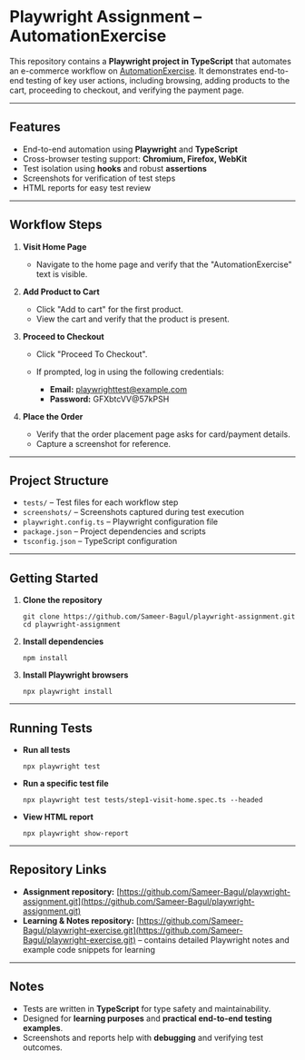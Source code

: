 # Playwright Assignment – AutomationExercise

This repository contains a **Playwright project in TypeScript** that automates an e-commerce workflow on [AutomationExercise](https://automationexercise.com). It demonstrates end-to-end testing of key user actions, including browsing, adding products to the cart, proceeding to checkout, and verifying the payment page.

---

## Features

* End-to-end automation using **Playwright** and **TypeScript**
* Cross-browser testing support: **Chromium, Firefox, WebKit**
* Test isolation using **hooks** and robust **assertions**
* Screenshots for verification of test steps
* HTML reports for easy test review

---

## Workflow Steps

1. **Visit Home Page**

   * Navigate to the home page and verify that the "AutomationExercise" text is visible.

2. **Add Product to Cart**

   * Click "Add to cart" for the first product.
   * View the cart and verify that the product is present.

3. **Proceed to Checkout**

   * Click "Proceed To Checkout".
   * If prompted, log in using the following credentials:

     * **Email:** [playwrighttest@example.com](mailto:playwrighttest@example.com)
     * **Password:** GFXbtcVV@57kPSH

4. **Place the Order**

   * Verify that the order placement page asks for card/payment details.
   * Capture a screenshot for reference.

---

## Project Structure

* `tests/` – Test files for each workflow step
* `screenshots/` – Screenshots captured during test execution
* `playwright.config.ts` – Playwright configuration file
* `package.json` – Project dependencies and scripts
* `tsconfig.json` – TypeScript configuration

---

## Getting Started

1. **Clone the repository**

   ```
   git clone https://github.com/Sameer-Bagul/playwright-assignment.git
   cd playwright-assignment
   ```

2. **Install dependencies**

   ```
   npm install
   ```

3. **Install Playwright browsers**

   ```
   npx playwright install
   ```

---

## Running Tests

* **Run all tests**

  ```
  npx playwright test
  ```

* **Run a specific test file**

  ```
  npx playwright test tests/step1-visit-home.spec.ts --headed
  ```

* **View HTML report**

  ```
  npx playwright show-report
  ```

---

## Repository Links

* **Assignment repository:** [https://github.com/Sameer-Bagul/playwright-assignment.git](https://github.com/Sameer-Bagul/playwright-assignment.git)
* **Learning & Notes repository:** [https://github.com/Sameer-Bagul/playwright-exercise.git](https://github.com/Sameer-Bagul/playwright-exercise.git) – contains detailed Playwright notes and example code snippets for learning

---

## Notes

* Tests are written in **TypeScript** for type safety and maintainability.
* Designed for **learning purposes** and **practical end-to-end testing examples**.
* Screenshots and reports help with **debugging** and verifying test outcomes.


